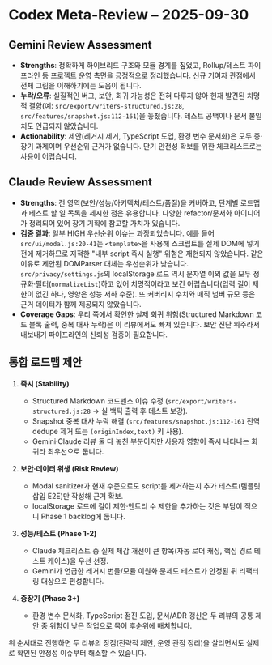 # Codex Meta-Review – 2025-09-30

## Gemini Review Assessment
- **Strengths**: 정확하게 하이브리드 구조와 모듈 경계를 짚었고, Rollup/테스트 파이프라인 등 프로젝트 운영 측면을 긍정적으로 정리했습니다. 신규 기여자 관점에서 전체 그림을 이해하기에는 도움이 됩니다.
- **누락/오류**: 실질적인 버그, 보안, 회귀 가능성은 전혀 다루지 않아 현재 발견된 치명적 결함(예: `src/export/writers-structured.js:28`, `src/features/snapshot.js:112-161`)을 놓쳤습니다. 테스트 공백이나 문서 불일치도 언급되지 않았습니다.
- **Actionability**: 제안(레거시 제거, TypeScript 도입, 환경 변수 문서화)은 모두 중·장기 과제이며 우선순위 근거가 없습니다. 단기 안전성 확보를 위한 체크리스트로는 사용이 어렵습니다.

## Claude Review Assessment
- **Strengths**: 전 영역(보안/성능/아키텍처/테스트/품질)을 커버하고, 단계별 로드맵과 테스트 할 일 목록을 제시한 점은 유용합니다. 다양한 refactor/문서화 아이디어가 정리되어 있어 장기 기획에 참고할 가치가 있습니다.
- **검증 결과**: 일부 HIGH 우선순위 이슈는 과장되었습니다. 예를 들어 `src/ui/modal.js:20-41`는 `<template>`을 사용해 스크립트를 실제 DOM에 넣기 전에 제거하므로 지적한 "내부 script 즉시 실행" 위험은 재현되지 않았습니다. 같은 이유로 제안된 DOMParser 대체는 우선순위가 낮습니다. `src/privacy/settings.js`의 localStorage 로드 역시 문자열 이외 값을 모두 정규화·필터(`normalizeList`)하고 있어 치명적이라고 보긴 어렵습니다(입력 길이 제한이 없긴 하나, 영향은 성능 저하 수준). 또 커버리지 수치와 매직 넘버 규모 등은 근거 데이터가 함께 제공되지 않았습니다.
- **Coverage Gaps**: 우리 쪽에서 확인한 실제 회귀 위험(Structured Markdown 코드 블록 출력, 중복 대사 누락)은 이 리뷰에서도 빠져 있습니다. 보안 진단 위주라서 내보내기 파이프라인의 신뢰성 검증이 필요합니다.

## 통합 로드맵 제안
1. **즉시 (Stability)**
   - Structured Markdown 코드펜스 이슈 수정 (`src/export/writers-structured.js:28` → 실 백틱 출력 후 테스트 보강).
   - Snapshot 중복 대사 누락 해결 (`src/features/snapshot.js:112-161` 전역 dedupe 제거 또는 `(originIndex,text)` 키 사용).
   - Gemini·Claude 리뷰 둘 다 놓친 부분이지만 사용자 영향이 즉시 나타나는 회귀라 최우선으로 둡니다.

2. **보안·데이터 위생 (Risk Review)**
   - Modal sanitizer가 현재 수준으로도 script를 제거하는지 추가 테스트(템플릿 삽입 E2E)만 작성해 근거 확보.
   - localStorage 로드에 길이 제한·엔트리 수 제한을 추가하는 것은 부담이 적으니 Phase 1 backlog에 둡니다.

3. **성능/테스트 (Phase 1-2)**
   - Claude 체크리스트 중 실제 체감 개선이 큰 항목(자동 로더 캐싱, 핵심 경로 테스트 케이스)을 우선 선정.
   - Gemini가 언급한 레거시 번들/모듈 이원화 문제도 테스트가 안정된 뒤 리팩터링 대상으로 편성합니다.

4. **중장기 (Phase 3+)**
   - 환경 변수 문서화, TypeScript 점진 도입, 문서/ADR 갱신은 두 리뷰의 공통 제안 중 위험이 낮은 작업으로 묶어 후순위에 배치합니다.

위 순서대로 진행하면 두 리뷰의 장점(전략적 제안, 운영 관점 정리)을 살리면서도 실제로 확인된 안정성 이슈부터 해소할 수 있습니다.
